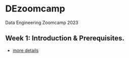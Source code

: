 # DEzoomcamp
Data Engineering Zoomcamp 2023

## Week 1: Introduction & Prerequisites.
- [more details](./week1/README.md)